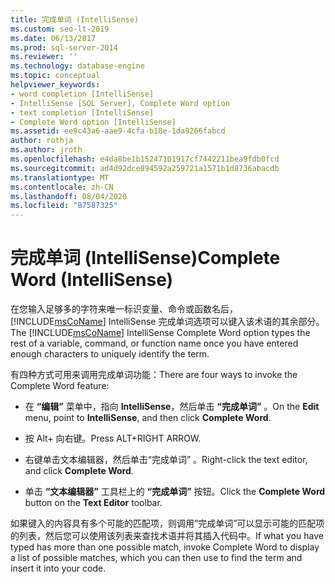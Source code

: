 ```yaml
---
title: 完成单词 (IntelliSense)
ms.custom: seo-lt-2019
ms.date: 06/13/2017
ms.prod: sql-server-2014
ms.reviewer: ''
ms.technology: database-engine
ms.topic: conceptual
helpviewer_keywords:
- word completion [IntelliSense]
- IntelliSense [SQL Server], Complete Word option
- text completion [IntelliSense]
- Complete Word option [IntelliSense]
ms.assetid: ee9c43a6-aae9-4cfa-b18e-1da9266fabcd
author: rothja
ms.author: jroth
ms.openlocfilehash: e4da8be1b15247101917cf7442211bea9fdb0fcd
ms.sourcegitcommit: ad4d92dce894592a259721a1571b1d8736abacdb
ms.translationtype: MT
ms.contentlocale: zh-CN
ms.lasthandoff: 08/04/2020
ms.locfileid: "87587325"
---
```

# <a name="complete-word-intellisense"></a><span data-ttu-id="4e993-102">完成单词 (IntelliSense)</span><span class="sxs-lookup"><span data-stu-id="4e993-102">Complete Word (IntelliSense)</span></span>
  <span data-ttu-id="4e993-103">在您输入足够多的字符来唯一标识变量、命令或函数名后， [!INCLUDE[msCoName](../../includes/msconame-md.md)] IntelliSense 完成单词选项可以键入该术语的其余部分。</span><span class="sxs-lookup"><span data-stu-id="4e993-103">The [!INCLUDE[msCoName](../../includes/msconame-md.md)] IntelliSense Complete Word option types the rest of a variable, command, or function name once you have entered enough characters to uniquely identify the term.</span></span>  
  
 <span data-ttu-id="4e993-104">有四种方式可用来调用完成单词功能：</span><span class="sxs-lookup"><span data-stu-id="4e993-104">There are four ways to invoke the Complete Word feature:</span></span>  
  
-   <span data-ttu-id="4e993-105">在 **“编辑”** 菜单中，指向 **IntelliSense**，然后单击 **“完成单词”** 。</span><span class="sxs-lookup"><span data-stu-id="4e993-105">On the **Edit** menu, point to **IntelliSense**, and then click **Complete Word**.</span></span>  
  
-   <span data-ttu-id="4e993-106">按 Alt+ 向右键。</span><span class="sxs-lookup"><span data-stu-id="4e993-106">Press ALT+RIGHT ARROW.</span></span>  
  
-   <span data-ttu-id="4e993-107">右键单击文本编辑器，然后单击“完成单词”  。</span><span class="sxs-lookup"><span data-stu-id="4e993-107">Right-click the text editor, and click **Complete Word**.</span></span>  
  
-   <span data-ttu-id="4e993-108">单击 **“文本编辑器”** 工具栏上的 **“完成单词”** 按钮。</span><span class="sxs-lookup"><span data-stu-id="4e993-108">Click the **Complete Word** button on the **Text Editor** toolbar.</span></span>  
  
 <span data-ttu-id="4e993-109">如果键入的内容具有多个可能的匹配项，则调用“完成单词”可以显示可能的匹配项的列表，然后您可以使用该列表来查找术语并将其插入代码中。</span><span class="sxs-lookup"><span data-stu-id="4e993-109">If what you have typed has more than one possible match, invoke Complete Word to display a list of possible matches, which you can then use to find the term and insert it into your code.</span></span>  
  
  
